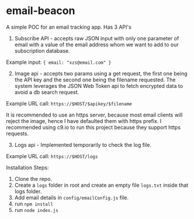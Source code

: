 # email-beacon
A simple POC for an email tracking app. Has 3 API's
1. Subscribe API - accepts raw JSON input with only one parameter of email with a value of the email address whom we want to add to our subscription database.

Example input:
`{
  email: "xzs@email.com"
}`

2. Image api - accepts two params using a get request, the first one being the API key and the second one being the filename requested. The system leverages the JSON Web Token api to fetch encrypted data to avoid a db search request.

Example URL call:
`https://$HOST/$apikey/$filename`

It is recommended to use an https server, because most email clients will reject the image, hence I have defaulted them with https prefix. I recommended using c9.io to run this project because they support https requests.

3. Logs api - Implemented temporarily to check the log file.

Example URL call:
`https://$HOST/logs`

Installation Steps:

1. Clone the repo.
2. Create a `logs` folder in root and create an empty file `logs.txt` inside that logs folder.
3. Add email details in `config/emailConfig.js` file.
4. run `npm install`
5. run `node index.js`
